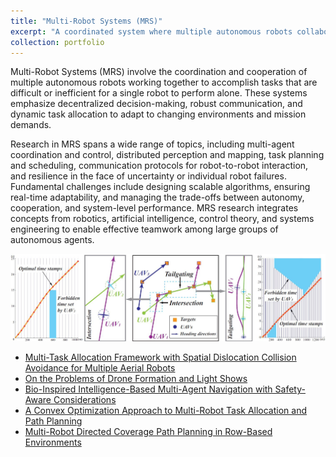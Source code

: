 ```yaml
---
title: "Multi-Robot Systems (MRS)"
excerpt: "A coordinated system where multiple autonomous robots collaborate to efficiently perform complex tasks through communication, cooperation, and decentralized control. <br/><img src='/images/TaskAllocation2.JPG'>"
collection: portfolio
---
```



Multi-Robot Systems (MRS) involve the coordination and cooperation of multiple autonomous robots working together to accomplish tasks that are difficult or inefficient for a single robot to perform alone. These systems emphasize decentralized decision-making, robust communication, and dynamic task allocation to adapt to changing environments and mission demands.

Research in MRS spans a wide range of topics, including multi-agent coordination and control, distributed perception and mapping, task planning and scheduling, communication protocols for robot-to-robot interaction, and resilience in the face of uncertainty or individual robot failures. Fundamental challenges include designing scalable algorithms, ensuring real-time adaptability, and managing the trade-offs between autonomy, cooperation, and system-level performance. MRS research integrates concepts from robotics, artificial intelligence, control theory, and systems engineering to enable effective teamwork among large groups of autonomous agents.

<img src='/images/TaskAllocation1.JPG'>

- <a href="https://ieeexplore.ieee.org/document/9757857" target="_blank">Multi-Task Allocation Framework with Spatial Dislocation Collision Avoidance for Multiple Aerial Robots</a>
- <a href="https://doi.org/10.1109/TCE.2024.3421516" target="_blank">On the Problems of Drone Formation and Light Shows</a>
- <a href="https://ieeexplore.ieee.org/document/10323440" target="_blank">Bio-Inspired Intelligence-Based Multi-Agent Navigation with Safety-Aware Considerations</a>
- <a href="https://www.mdpi.com/1424-8220/23/11/5103" target="_blank">A Convex Optimization Approach to Multi-Robot Task Allocation and Path Planning</a>
- <a href="https://ieeexplore.ieee.org/document/9939281" target="_blank">Multi-Robot Directed Coverage Path Planning in Row-Based Environments</a>

